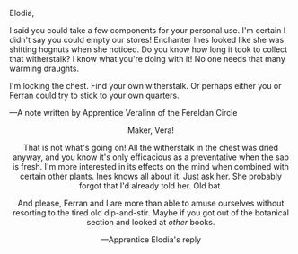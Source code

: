 Elodia,

I said you could take a few components for your personal use. I'm certain I didn't say you could empty our stores! Enchanter Ines looked like she was shitting hognuts when she noticed. Do you know how long it took to collect that witherstalk? I know what you're doing with it! No one needs that many warming draughts.

I'm locking the chest. Find your own witherstalk. Or perhaps either you or Ferran could try to stick to your own quarters.

—A note written by Apprentice Veralinn of the Fereldan Circle

<center>

Maker, Vera!

That is not what's going on! All the witherstalk in the chest was dried anyway, and you know it's only efficacious as a preventative when the sap is fresh. I'm more interested in its effects on the mind when combined with certain other plants. Ines knows all about it. Just ask her. She probably forgot that I'd already told her. Old bat.

And please, Ferran and I are more than able to amuse ourselves without resorting to the tired old dip-and-stir. Maybe if you got out of the botanical section and looked at <i> other </i> books.

—Apprentice Elodia's reply

